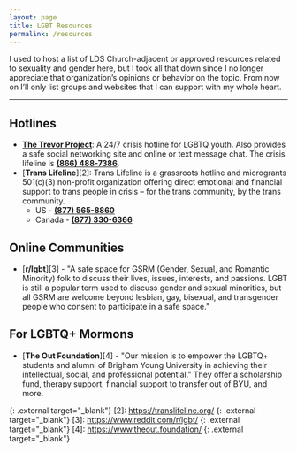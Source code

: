 ```yaml
---
layout: page
title: LGBT Resources
permalink: /resources
---
```


I used to host a list of LDS Church-adjacent or approved resources related to sexuality and gender here, but I took all that down since I no longer appreciate that organization’s opinions or behavior on the topic. From now on I’ll only list groups and websites that I can support with my whole heart.

---

## Hotlines

* [**The Trevor Project**][1]: A 24/7 crisis hotline for LGBTQ youth. Also provides a safe social networking site and online or text message chat. The crisis lifeline is [**(866) 488-7386**](tel:8664887386).
* [**Trans Lifeline**][2]: Trans Lifeline is a grassroots hotline and microgrants 501(c)(3) non-profit organization offering direct emotional and financial support to trans people in crisis – for the trans community, by the trans community.
  * US - [**(877) 565-8860**](tel:8775658860)
  * Canada - [**(877) 330-6366**](tel:8773306366)

## Online Communities

* [**r/lgbt**][3] - "A safe space for GSRM (Gender, Sexual, and Romantic Minority) folk to discuss their lives, issues, interests, and passions. LGBT is still a popular term used to discuss gender and sexual minorities, but all GSRM are welcome beyond lesbian, gay, bisexual, and transgender people who consent to participate in a safe space."

## For LGBTQ+ Mormons

* [**The Out Foundation**][4] - "Our mission is to empower the LGBTQ+ students and alumni of Brigham Young University in achieving their intellectual, social, and professional potential." They offer a scholarship fund, therapy support, financial support to transfer out of BYU, and more.

[1]: https://www.thetrevorproject.org/
  {: .external target="_blank"}
[2]: https://translifeline.org/
  {: .external target="_blank"}
[3]: https://www.reddit.com/r/lgbt/
  {: .external target="_blank"}
[4]: https://www.theout.foundation/
  {: .external target="_blank"}
